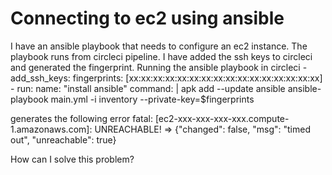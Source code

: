 
# Connecting to ec2 using ansible

I have an ansible playbook that needs to configure an ec2 instance. The playbook runs from circleci pipeline. I have added the ssh keys to circleci and generated the fingerprint. Running the ansible playbook in circleci
      - add_ssh_keys:
          fingerprints: [xx:xx:xx:xx:xx:xx:xx:xx:xx:xx:xx:xx:xx:xx:xx:xx]
      - run: 
          name: "install ansible"
          command: |
            apk add --update ansible
            ansible-playbook main.yml -i inventory --private-key=$fingerprints

generates the following error
fatal: [ec2-xxx-xxx-xxx-xxx.compute-1.amazonaws.com]: UNREACHABLE! => {"changed": false, "msg": "timed out", "unreachable": true}

How can I solve this problem?

        
